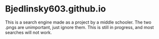 # Bjedlinsky603.github.io
This is a search engine made as a project by a middle schooler. The two .pngs are unimportant, just ignore them. This is still in progress, and most searches will not work.
